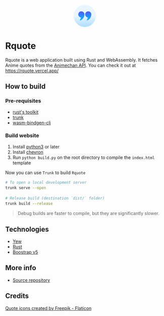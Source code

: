 <h3 align="center">
    <img src="resources/logo.png"
         alt="Logo" 
         width="70" 
         height="70">
</h3>

# Rquote

Rquote is a web application built using Rust and WebAssembly. It fetches Anime
quotes from the [Animechan API](https://animechan.vercel.app/). You can check it
out at <https://rquote.vercel.app/>

## How to build

### Pre-requisites

- [rust's toolkit](https://www.rust-lang.org/learn/get-started)
- [trunk](https://trunkrs.dev)
- [wasm-bindgen-cli](https://rustwasm.github.io/wasm-bindgen/reference/cli.html)

### Build website

1. Install [python3](https://www.python.org/downloads/) or later
2. Install [chevron](https://github.com/noahmorrison/chevron)
3. Run `python build.py` on the root directory to compile the `index.html`
   template

Now you can use `Trunk` to build `Rquote`

```bash
# To open a local development server
trunk serve --open

# Release build (destination `dist/` folder)
trunk build --release
```

> Debug builds are faster to compile, but they are significantly slower.

## Technologies

- [Yew](https://yew.rs)
- [Rust](https://www.rust-lang.org)
- [Boostrap v5](https://getbootstrap.com)

## More info

- [Source repository](https://github.com/Altair-Bueno/rquote)

## Credits

<a href="https://www.flaticon.com/free-icons/quote" title="quote icons">Quote icons created by Freepik - Flaticon</a>